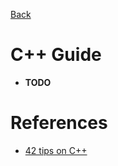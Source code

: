 [Back](https://github.com/Catacrockers/WikiTocha/blob/master/en/programming_languages/main.md)

# C++ Guide

* **TODO**

# References

* [42 tips on C++](http://www.viva64.com/en/b/0391/)
